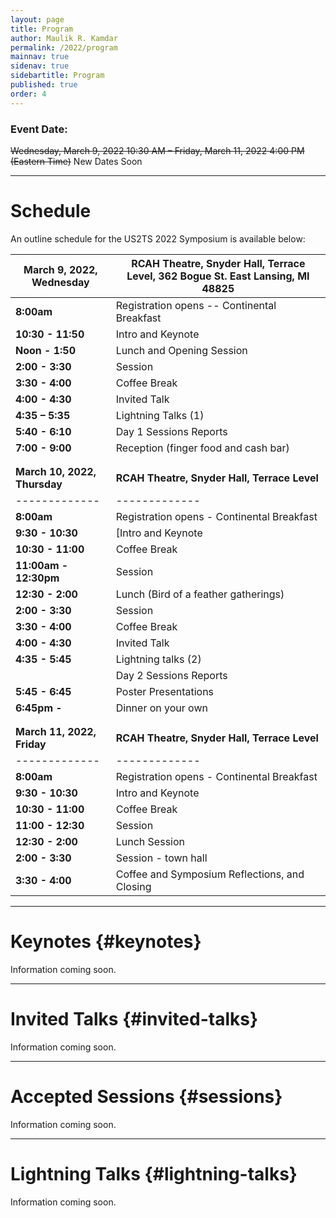```yaml
---
layout: page
title: Program
author: Maulik R. Kamdar
permalink: /2022/program
mainnav: true
sidenav: true
sidebartitle: Program
published: true
order: 4
---
```


### Event Date:

~~Wednesday, March 9, 2022 10:30 AM – Friday, March 11, 2022 4:00 PM (Eastern Time)~~ New Dates Soon

----------------------------------------------------------------

# Schedule

An outline schedule for the US2TS 2022 Symposium is available below:

| **March 9, 2022, Wednesday** | RCAH Theatre, Snyder Hall, Terrace Level, 362 Bogue St. East Lansing, MI 48825 |
| ------------- | ------------- |
| **8:00am**      | Registration opens  -- Continental Breakfast |
| **10:30 - 11:50**  | Intro and Keynote |
| **Noon - 1:50**  | Lunch and Opening Session |
| **2:00 - 3:30**  | Session |
| **3:30 - 4:00**  |  Coffee Break |
| **4:00 - 4:30**  | Invited Talk |
| **4:35 – 5:35**  | Lightning Talks (1) |
| **5:40 - 6:10**  | Day 1 Sessions Reports |
| **7:00 - 9:00**  | Reception (finger food and cash bar) |
|  |  |
|  |  |
| **March 10, 2022, Thursday** | **RCAH Theatre, Snyder Hall, Terrace Level** |
| ------------- | ------------- |
| **8:00am** | Registration opens - Continental Breakfast |
| **9:30 - 10:30**  | [Intro and Keynote |
| **10:30 - 11:00**  | Coffee Break  |
| **11:00am - 12:30pm**  | Session |
| **12:30 - 2:00**  |  Lunch (Bird of a feather gatherings) |
| **2:00 - 3:30**  | Session |
| **3:30 - 4:00**  | Coffee Break |
| **4:00 - 4:30**  | Invited Talk |
| **4:35 - 5:45**  | Lightning talks (2)|
|   | Day 2 Sessions Reports |
| **5:45 - 6:45**  | Poster Presentations |
| **6:45pm -**  | Dinner on your own |
|  |  |
|  |  |
| **March 11, 2022, Friday** | **RCAH Theatre, Snyder Hall, Terrace Level** |
| ------------- | ------------- |
| **8:00am**  | Registration opens - Continental Breakfast  |
| **9:30 - 10:30**  | Intro and Keynote |
| **10:30 - 11:00**  | Coffee Break |
| **11:00 - 12:30**  |  Session |
| **12:30 - 2:00**  | Lunch Session |
| **2:00 - 3:30**  | Session - town hall |
| **3:30 - 4:00**  | Coffee and Symposium Reflections, and Closing |

----------------------------------------------------------------

# Keynotes {#keynotes}

Information coming soon.

----------------------------------------------------------------

# Invited Talks {#invited-talks}

Information coming soon.

----------------------------------------------------------------

# Accepted Sessions {#sessions}

Information coming soon.

----------------------------------------------------------------

# Lightning Talks {#lightning-talks}

Information coming soon.
